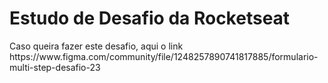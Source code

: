 # Estudo de Desafio da Rocketseat

<p>Caso queira fazer este desafio, aqui o link <a>https://www.figma.com/community/file/1248257890741817885/formulario-multi-step-desafio-23</a></p>
